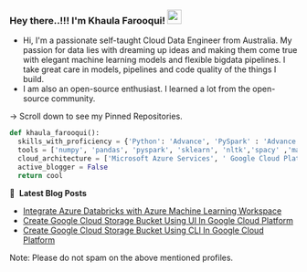 
### Hey there..!!! I'm Khaula Farooqui! <img src="https://media.giphy.com/media/hvRJCLFzcasrR4ia7z/giphy.gif" width="25px">
    
-  Hi, I'm a passionate self-taught Cloud Data Engineer from Australia. My passion for data lies with dreaming up ideas and making them come true with elegant machine learning models and flexible bigdata pipelines. I take great care in models, pipelines and code quality of the things I build.
-  I am also an open-source enthusiast. I learned a lot from the open-source community. 

    
-> Scroll down to see my Pinned Repositories.

```python
def khaula_farooqui():
  skills_with_proficiency = {'Python': 'Advance', 'PySpark' : 'Advance','SQL & NoSQL': 'Intermediate', 'DSA': 'Intermediate', 'Statistics' : 'Advance'}
  tools = ['numpy', 'pandas', 'pyspark', 'sklearn', 'nltk','spacy' ,'matplotlib', 'seaborn', 'keras', 'json', 'flask', 'powerBI', 'pyspark', 'time series', 'devops', 'Bigdata technologies', 'etl pipelines', 'ci/cd-devops']
  cloud_architecture = ['Microsoft Azure Services', ' Google Cloud Platform']
  active_blogger = False
  return cool
```


📕 &nbsp;**Latest Blog Posts**
<!-- BLOG-POST-LIST:START -->
- [Integrate Azure Databricks with Azure Machine Learning Workspace](https://www.linkedin.com/pulse/integrate-azure-databricks-machine-learning-workspace-/)
- [Create Google Cloud Storage Bucket Using UI In Google Cloud Platform](https://www.linkedin.com/pulse/create-google-cloud-storage-bucket-using-ui-platform-/)
- [Create Google Cloud Storage Bucket Using CLI In Google Cloud Platform](https://www.linkedin.com/pulse/create-google-cloud-storage-bucket-using-cli-platform-/)
<!-- BLOG-POST-LIST:END -->


Note: Please do not spam on the above mentioned profiles.

